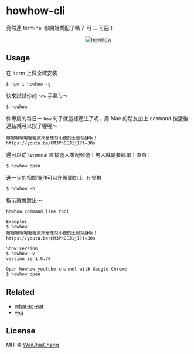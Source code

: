 # howhow-cli
竟然連 terminal 都開始業配了嗎？ 可 ... 可惡！


<p align="center">
  <a target="_blank" href="https://github.com/WeiChiaChang/howhow-cli">
    <img alt="howhow" src="https://i.imgur.com/WBVze9c.gif">
  </a>
</p>

## Usage

在 iterm 上做全域安裝
```shell
$ npm i howhow -g
```

快來試試你的 `how` 手氣ㄅ～
```shell
$ howhow
```

你專屬的每日一 `how` 句子就這樣產生了呢，用 Mac 的朋友加上 <kbd>command</kbd> 按鍵後連結就可以按了喔喔～
```shell
喔喔喔喔喔喔喔原來是旺梨小鎮的土鳳梨酥啊！
https://youtu.be/HM3PnOEJ1jI?t=30s
```

還可以從 terminal 直接進入業配頻道！男人就是要簡單！直白！
```shell
$ howhow open
```

進一步的相關操作可以在後頭加上 `-h` 參數
```shell
$ howhow -h
```

指示就會跳出～
```shell
howhow command line tool

Examples
$ howhow
喔喔喔喔喔喔喔原來是旺梨小鎮的土鳳梨酥啊！
https://youtu.be/HM3PnOEJ1jI?t=30s

Show version
$ howhow -v
version is 1.0.70

Open howhow youtube channel with Google Chrome
$ howhow open
```

## Related
- [what-to-eat](https://github.com/WeiChiaChang/what-to-eat)
- [wcj](https://github.com/jaywcjlove/wcj)

## License
MIT © [WeiChiaChang](https://github.com/WeiChiaChang)
